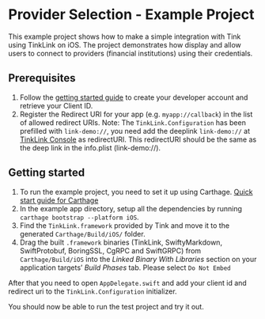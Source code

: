 # Provider Selection - Example Project 

This example project shows how to make a simple integration with Tink using TinkLink on iOS. The project demonstrates how display and allow users to connect to providers (financial institutions) using their credentials. 

## Prerequisites

1. Follow the [getting started guide](https://docs.tink.com/resources/getting-started/set-up-your-account) to create your developer account and retrieve your Client ID.
2. Register the Redirect URI for your app (e.g. `myapp://callback`) in the list of allowed redirect URIs.
Note: The `TinkLink.Configuration` has been prefilled with `link-demo://`, you need add the deeplink  `link-demo://` at [TinkLink Console](`https://console.tink.com`)  as redirectURI. This redirectURI should be the same as the deep link in the info.plist (link-demo://).

## Getting started

1. To run the example project, you need to set it up using Carthage. [Quick start guide for Carthage](https://github.com/Carthage/Carthage#quick-start)
1. In the example app directory, setup all the dependencies by running `carthage bootstrap --platform iOS`.
1. Find the `TinkLink.framework` provided by Tink and move it to the generated `Carthage/Build/iOS/` folder.
1. Drag the built `.framework` binaries (TinkLink, SwiftyMarkdown, SwiftProtobuf, BoringSSL, CgRPC and SwiftGRPC) from `Carthage/Build/iOS` into the _Linked Binary With Libraries_ section on your application targets’ _Build Phases_ tab. Please select `Do Not Embed`

After that you need to open `AppDelegate.swift` and add your client id and redirect uri to the `TinkLink.Configuration` initializer.

You should now be able to run the test project and try it out.
